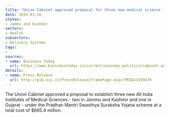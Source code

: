 ```yaml
---
title: "Union Cabinet approved proposal for three new medical science institutes"
date: 2019-01-16
states:
- Jammu and Kashmir
sectors:
- Health
subsectors:
- Delivery Systems
tags:
- 
sources:
- name: Business Today
  url: https://www.businesstoday.in/current/economy-politics/cabinet-approves-two-new-aiims-for-jammu-and-kashmir-one-for-gujarat/story/309206.html
details:
- name: Press Release
  url: http://pib.nic.in/PressReleaseIframePage.aspx?PRID=1559476
---
```


The Union Cabinet approved a proposal to establish three new All India Institutes of Medical Sciences - two in Jammu and Kashmir and one in Gujarat - under the Pradhan Mantri Swasthya Suraksha Yojana scheme at a total cost of $665.4 million.
